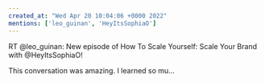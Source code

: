 ```yaml
---
created_at: "Wed Apr 20 10:04:06 +0000 2022"
mentions: ['leo_guinan', 'HeyItsSophiaO']
---
```


RT @leo_guinan: New episode of How To Scale Yourself: Scale Your Brand with @HeyItsSophiaO!

This conversation was amazing. I learned so mu…